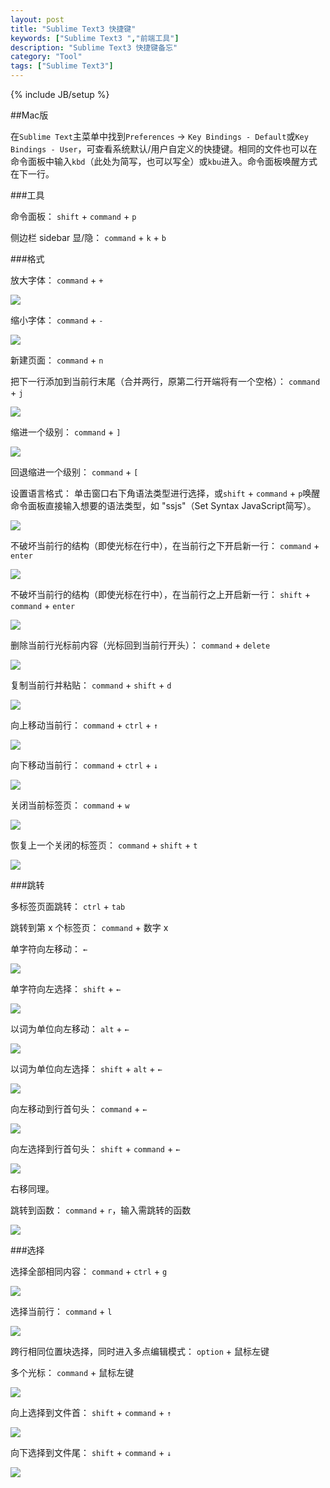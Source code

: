 ```yaml
---
layout: post
title: "Sublime Text3 快捷键"
keywords: ["Sublime Text3 ","前端工具"]
description: "Sublime Text3 快捷键备忘"
category: "Tool"
tags: ["Sublime Text3"]
---
```

{% include JB/setup %}

##Mac版

在`Sublime Text`主菜单中找到`Preferences` -> `Key Bindings - Default`或`Key Bindings - User`，可查看系统默认/用户自定义的快捷键。相同的文件也可以在命令面板中输入`kbd`（此处为简写，也可以写全）或`kbu`进入。命令面板唤醒方式在下一行。

###工具

命令面板： `shift` + `command` + `p`

侧边栏 sidebar 显/隐： `command` + `k` + `b`

###格式

放大字体： `command` + `+`

![](http://cdn.saymagic.cn/o_1arnl8nr956c12o2htf1pqcgv2j.gif)

缩小字体： `command` + `-`

![](http://cdn.saymagic.cn/o_1arnla9051fjk1kah1i9l1utu1olc9.gif)

新建页面： `command` + `n`

把下一行添加到当前行末尾（合并两行，原第二行开端将有一个空格）： `command` + `j`

![](http://cdn.saymagic.cn/o_1arnlfumq171v1agb1cvtrsk1etoj.gif)

缩进一个级别： `command` + `]`

![](http://cdn.saymagic.cn/o_1arnlk75suo6lso6buk0112cv9.gif)

回退缩进一个级别： `command` + `[`

设置语言格式： 单击窗口右下角语法类型进行选择，或`shift` + `command` + `p`唤醒命令面板直接输入想要的语法类型，如 "ssjs"（Set Syntax JavaScript简写）。

![](http://cdn.saymagic.cn/o_1arnm7bj8kph1npg2026ht1uuee.gif)

不破坏当前行的结构（即使光标在行中），在当前行之下开启新一行： `command` + `enter`

![](http://cdn.saymagic.cn/o_1arnmceoc1crnaq81u66cgqmbo9.gif)

不破坏当前行的结构（即使光标在行中），在当前行之上开启新一行： `shift` + `command` + `enter`

![](http://cdn.saymagic.cn/o_1arnme9dqhrh1sj6gsk1rdm1a0ke.gif)

删除当前行光标前内容（光标回到当前行开头）： `command` + `delete`

![](http://cdn.saymagic.cn/o_1arnmiq7a1nd81vmqdjekvfm0pe.gif)

复制当前行并粘贴： `command` + `shift` + `d`

![](http://cdn.saymagic.cn/o_1arnmkkhf1mfb19k6ijc1mc6n9oj.gif)

向上移动当前行： `command` + `ctrl` + `↑`

![](http://cdn.saymagic.cn/o_1arnnlrdclbn193v50fukcl0d9.gif)

向下移动当前行： `command` + `ctrl` + `↓`

![](http://cdn.saymagic.cn/o_1arnnnlb71r0e110i15cht8n1h22e.gif)

关闭当前标签页： `command` + `w`

![](http://cdn.saymagic.cn/o_1arnnpkk4ep1n3dq6knbj1gllj.gif)

恢复上一个关闭的标签页： `command` + `shift` + `t`

![](http://cdn.saymagic.cn/o_1arnnt8damhfq8dn88gttdq5o.gif)

###跳转

多标签页面跳转： `ctrl` + `tab`

跳转到第 x 个标签页： `command` + 数字 x

单字符向左移动： `←`

![](http://cdn.saymagic.cn/o_1arno5do3n5c1dbb1acq5kp1v7k9.gif)

单字符向左选择： `shift` + `←`

![](http://cdn.saymagic.cn/o_1arno7jogclsg1gglo1u961ll9e.gif)

以词为单位向左移动： `alt` + `←`

![](http://cdn.saymagic.cn/o_1arno979v96qqrp1i1je31bo7j.gif)

以词为单位向左选择：  `shift` + `alt` + `←`

![](http://cdn.saymagic.cn/o_1arnob0fv1fcq14qn17b0rc31lpb9.gif)

向左移动到行首句头： `command` + `←`

![](http://cdn.saymagic.cn/o_1arnod7rstsppbg54apmtubbe.gif)

向左选择到行首句头： `shift` + `command` + `←`

![](http://cdn.saymagic.cn/o_1arnof3el1co21fpldftmsk19dvj.gif)

右移同理。

跳转到函数： `command` + `r`，输入需跳转的函数

![](http://cdn.saymagic.cn/o_1arnooc5r1t8s1fn21bk3l8d2he9.gif)

###选择

选择全部相同内容： `command` + `ctrl` + `g`

![](http://cdn.saymagic.cn/o_1arnpgelb8ajr5t46v116c8se9.gif)

选择当前行： `command` + `l`

![](http://cdn.saymagic.cn/o_1arnpii1s9hi10c21m9910kk1gume.gif)

跨行相同位置块选择，同时进入多点编辑模式： `option` + 鼠标左键

多个光标： `command` + 鼠标左键

![](http://cdn.saymagic.cn/o_1arnpdss914bpt8e1idc16rns6oj.gif)

向上选择到文件首： `shift` + `command` + `↑`

![](http://cdn.saymagic.cn/o_1arnp9klk1ov51f5o1nff1i6e10la9.gif)

向下选择到文件尾： `shift` + `command` + `↓`

![](http://cdn.saymagic.cn/o_1arnpatifeinp6tv131br71vrue.gif)









